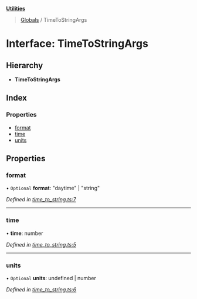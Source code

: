 **[Utilities](../README.md)**

> [Globals](../README.md) / TimeToStringArgs

# Interface: TimeToStringArgs

## Hierarchy

* **TimeToStringArgs**

## Index

### Properties

* [format](timetostringargs.md#format)
* [time](timetostringargs.md#time)
* [units](timetostringargs.md#units)

## Properties

### format

• `Optional` **format**: \"daytime\" \| \"string\"

*Defined in [time_to_string.ts:7](https://github.com/noobiept/utilities/blob/22280e5/source/time_to_string.ts#L7)*

___

### time

•  **time**: number

*Defined in [time_to_string.ts:5](https://github.com/noobiept/utilities/blob/22280e5/source/time_to_string.ts#L5)*

___

### units

• `Optional` **units**: undefined \| number

*Defined in [time_to_string.ts:6](https://github.com/noobiept/utilities/blob/22280e5/source/time_to_string.ts#L6)*
